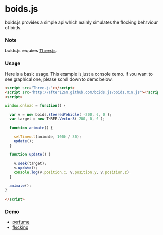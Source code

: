 # boids.js

boids.js provides a simple api which mainly simulates the flocking behaviour of birds.

### Note ###

boids.js requires [Three.js](https://github.com/mrdoob/three.js/). 

  
### Usage ###

Here is a basic usage. This example is just a console demo. If you want to see graphical one, please scroll down to demo below.

```html
<script src="Three.js"></script>
<script src="http://after12am.github.com/boids.js/boids.min.js"></script>
<script>

window.onload = function() {

  var v = new boids.SteeredVehicle( -200, 0, 0 );
  var target = new THREE.Vector3( 200, 0, 0 );

  function animate() {
    
    setTimeout(animate, 1000 / 30);
    update();
  }

  function update() {

    v.seek(target);
    v.update();
    console.log(v.position.x, v.position.y, v.position.z);
  }

  animate();
}
  
</script>
```

### Demo ###

<ul>
	<li><a href="http://after12am.github.com/boids.js/example/perfume-dev.html">perfume</a></li>
	<li><a href="http://after12am.github.com/boids.js/example/birds.html">flocking</a></li>
</ul>
